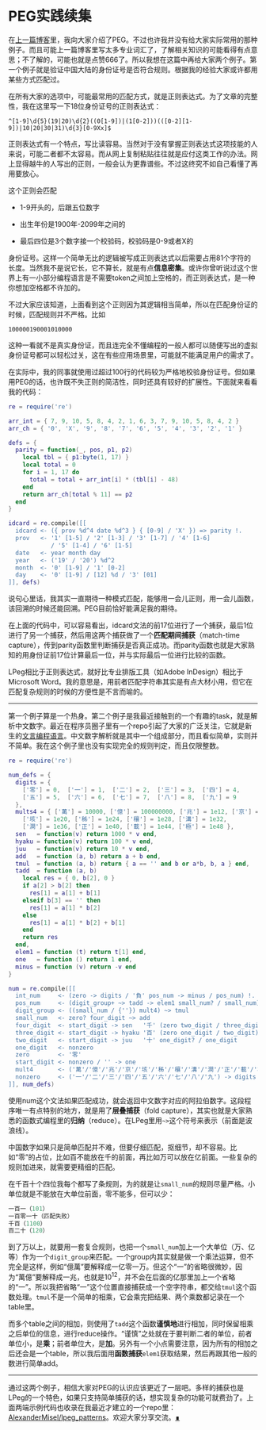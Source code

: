 # PEG实践续集

在[上一篇博客](./lpeg-and-peg-practices.html)里，我向大家介绍了PEG。不过也许我并没有给大家实际常用的那种例子。而且可能上一篇博客里写太多专业词汇了，了解相关知识的可能看得有点意思；不了解的，可能也就是点赞666了。所以我想在这篇中再给大家两个例子。第一个例子就是验证中国大陆的身份证号是否符合规则。根据我的经验大家或许都用某些方式匹配过。

在所有大家的选项中，可能最常用的匹配方式，就是正则表达式。为了文章的完整性，我在这里写一下18位身份证号的正则表达式：

```
^[1-9]\d{5}(19|20)\d{2}((0[1-9])|(1[0-2]))(([0-2][1-9])|10|20|30|31)\d{3}[0-9Xx]$
```

正则表达式有一个特点，写比读容易。当然对于没有掌握正则表达式这项技能的人来说，可能二者都不太容易。而从网上复制粘贴往往就是应付这类工作的办法。网上显得越牛的人写出的正则，一般会认为更靠谱些。不过这终究不如自己看懂了再用要放心。

这个正则会匹配

- 1-9开头的，后跟五位数字

- 出生年份是1900年-2099年之间的

- 最后四位是3个数字接一个校验码，校验码是0-9或者X的

身份证号。这样一个简单无比的逻辑被写成正则表达式以后需要占用81个字符的长度。当然我不是说它长，它不算长，就是有点**信息密集**。或许你曾听说过这个世界上有一小部分编程语言是不需要token之间加上空格的，而正则表达式，是一种你想加空格都不许加的。

不过大家应该知道，上面看到这个正则因为其逻辑相当简单，所以在匹配身份证的时候，匹配规则并不严格。比如

```
100000190001010000
```

这种一看就不是真实身份证，而且连完全不懂编程的一般人都可以随便写出的虚拟身份证号都可以轻松过关，这在有些应用场景里，可能就不能满足用户的需求了。

在实际中，我的同事就使用过超过100行的代码较为严格地校验身份证号。但如果用PEG的话，也许既不失正则的简洁性，同时还具有较好的扩展性。下面就来看看我的代码：

```lua
re = require('re')

arr_int = { 7, 9, 10, 5, 8, 4, 2, 1, 6, 3, 7, 9, 10, 5, 8, 4, 2 }
arr_ch = { '0', 'X', '9', '8', '7', '6', '5', '4', '3', '2', '1' }

defs = {
  parity = function(_, pos, p1, p2)
    local tbl = { p1:byte(1, 17) }
    local total = 0
    for i = 1, 17 do
      total = total + arr_int[i] * (tbl[i] - 48)
    end
    return arr_ch[total % 11] == p2
  end
}

idcard = re.compile([[
  idcard <- ({ prov %d^4 date %d^3 } { [0-9] / 'X' }) => parity !.
  prov   <- '1' [1-5] / '2' [1-3] / '3' [1-7] / '4' [1-6]
            / '5' [1-4] / '6' [1-5]
  date   <- year month day
  year   <- ('19' / '20') %d^2
  month  <- '0' [1-9] / '1' [0-2]
  day    <- '0' [1-9] / [12] %d / '3' [01]
]], defs)
```

说句心里话，我其实一直期待一种模式匹配，能够用一会儿正则，用一会儿函数，该回溯的时候还能回溯。PEG目前恰好能满足我的期待。

在上面的代码中，可以容易看出，idcard文法的前17位进行了一个捕获，最后1位进行了另一个捕获，然后用这两个捕获做了一个**匹配期间捕获**（match-time capture），传到parity函数里判断捕获是否真正成功。而parity函数也就是大家熟知的用身份证前17位计算最后一位，并与实际最后一位进行比较的函数。

LPeg相比于正则表达式，就好比专业排版工具（如Adobe InDesign）相比于Microsoft Word。我的意思是，用前者匹配字符串其实是有点大材小用，但它在匹配复杂规则的时候的方便性是不言而喻的。

---

第一个例子算是一个热身。第二个例子是我最近接触到的一个有趣的task，就是解析中文数字。最近在程序员圈子里有一个repo引起了大家的广泛关注，它就是新生的[文言编程语言](https://github.com/LingDong-/wenyan-lang)。中文数字解析就是其中一个组成部分，而且看似简单，实则并不简单。我在这个例子里也没有实现完全的规则判定，而且仅限整数。

```lua
re = require('re')

num_defs = {
  digits = {
    ['零'] = 0,  ['一'] = 1,  ['二'] = 2,  ['三'] = 3,  ['四'] = 4,
    ['五'] = 5,  ['六'] = 6,  ['七'] = 7,  ['八'] = 8,  ['九'] = 9
  },
  mults4 = { ['萬'] = 10000, ['億'] = 100000000, ['兆'] = 1e12, ['京'] = 1e16,
    ['垓'] = 1e20, ['秭'] = 1e24, ['穰'] = 1e28, ['溝'] = 1e32,
    ['澗'] = 1e36, ['正'] = 1e40, ['載'] = 1e44, ['極'] = 1e48 },
  sen   = function(v) return 1000 * v end,
  hyaku = function(v) return 100 * v end,
  juu   = function(v) return 10 * v end,
  add   = function (a, b) return a + b end,
  tmul  = function (a, b) return { a == '' and b or a*b, b, a } end,
  tadd  = function (a, b)
    local res = { 0, b[2], 0 }
    if a[2] > b[2] then
      res[1] = a[1] + b[1]
    elseif b[3] == '' then
      res[1] = a[1] * b[2]
    else
      res[1] = a[1] * b[2] + b[1]
    end
    return res
  end,
  elem1 = function (t) return t[1] end,
  one   = function () return 1 end,
  minus = function (v) return -v end
}

num = re.compile([[
  int_num     <- (zero -> digits / '負' pos_num -> minus / pos_num) !.
  pos_num     <- (digit_group+ ~> tadd -> elem1 small_num? / small_num) ~> add
  digit_group <- ((small_num / {''}) mult4) ~> tmul
  small_num   <- zero? four_digit ~> add
  four_digit  <- start_digit -> sen   '千' (zero two_digit / three_digit)? / three_digit
  three_digit <- start_digit -> hyaku '百' (zero one_digit / two_digit)? / two_digit
  two_digit   <- start_digit -> juu   '十' one_digit? / one_digit
  one_digit   <- nonzero
  zero        <- '零'
  start_digit <- nonzero / '' -> one
  mult4       <- ('萬'/'億'/'兆'/'京'/'垓'/'秭'/'穰'/'溝'/'澗'/'正'/'載'/'極') -> mults4
  nonzero     <- ('一'/'二'/'三'/'四'/'五'/'六'/'七'/'八'/'九') -> digits
]], num_defs)
```

使用num这个文法如果匹配成功，就会返回中文数字对应的阿拉伯数字。这段程序唯一有点特别的地方，就是用了**层叠捕获**（fold capture），其实也就是大家熟悉的函数式编程里的**归纳**（reduce）。在LPeg里用`~>`这个符号来表示（前面是波浪线）。

中国数字如果只是简单匹配并不难，但要仔细匹配，抠细节，却不容易。比如“零”的占位，比如百不能放在千的前面，再比如万可以放在亿前面。一些复杂的规则加进来，就需要更精细的匹配。

在千百十个四位我每个都写了条规则，为的就是让`small_num`的规则尽量严格。小单位就是不能放在大单位前面，零不能多，但可以少：

```lua
一百一（101）
一百零一十（匹配失败）
千百（1100）
百二十（120）
```

到了万以上，就要用一套复合规则，也把一个`small_num`加上一个大单位（万、亿等）作为一个`digit_group`来匹配。一个group内其实就是做一个乘法运算，但不完全是这样，例如“億萬”要解释成一亿零一万。但这个“一”的省略很微妙，因为“萬億”要解释成一兆，也就是10<sup>12</sup>，并不会在后面的亿那里加上一个省略的“一”。所以我把省略“一”这个位置直接捕获成一个空字符串，都交给`tmul`这个函数处理。`tmul`不是一个简单的相乘，它会乘完把结果、两个乘数都记录在一个table里。

而多个table之间的相加，则使用了`tadd`这个函数**谨慎地**进行相加，同时保留相乘之后单位的信息，进行reduce操作。“谨慎”之处就在于要判断二者的单位，前者单位小，是**乘**；前者单位大，是**加**。另外有一个小点需要注意，因为所有的相加之后还会是一个table，所以我后面用**函数捕获**`elem1`获取结果，然后再跟其他一般的数进行简单add。

---

通过这两个例子，相信大家对PEG的认识应该更近了一层吧。多样的捕获也是LPeg的一个特色，如果只支持简单捕获的话，想实现复杂的功能可就费劲了。上面两端示例代码也收录在我最近才建立的一个repo里：[AlexanderMisel/lpeg_patterns](https://github.com/AlexanderMisel/lpeg_patterns)。欢迎大家分享交流。[∎](../ "返回首页")

